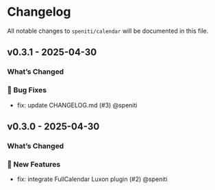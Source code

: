 # Changelog

All notable changes to `speniti/calendar` will be documented in this file.

## v0.3.1 - 2025-04-30

### What’s Changed

### 🐞 Bug Fixes

* fix: update CHANGELOG.md (#3) @speniti

## v0.3.0 - 2025-04-30

### What’s Changed

### 🚀 New Features

* fix: integrate FullCalendar Luxon plugin (#2) @speniti
